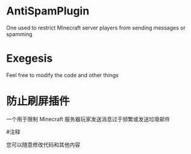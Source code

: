 # AntiSpamPlugin

One used to restrict Minecraft server players from sending messages or spamming

# Exegesis

Feel free to modify the code and other things

# 防止刷屏插件

一个用于限制 Minecraft 服务器玩家发送消息过于频繁或发送垃圾邮件

#注释

您可以随意修改代码和其他内容

